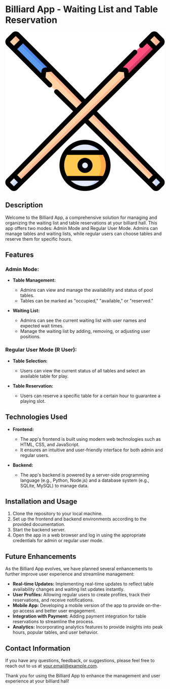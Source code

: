 # Billiard App - Waiting List and Table Reservation

![App Logo](https://raw.githubusercontent.com/OfirMikel/Billiard-App/master/app/src/main/res/drawable/icon_x.png)

## Description

Welcome to the Billiard App, a comprehensive solution for managing and organizing the waiting list and table reservations at your billiard hall. This app offers two modes: Admin Mode and Regular User Mode. Admins can manage tables and waiting lists, while regular users can choose tables and reserve them for specific hours.

## Features

### Admin Mode:

- **Table Management:**
  - Admins can view and manage the availability and status of pool tables.
  - Tables can be marked as "occupied," "available," or "reserved."

- **Waiting List:**
  - Admins can see the current waiting list with user names and expected wait times.
  - Manage the waiting list by adding, removing, or adjusting user positions.

### Regular User Mode (R User):

- **Table Selection:**
  - Users can view the current status of all tables and select an available table for play.

- **Table Reservation:**
  - Users can reserve a specific table for a certain hour to guarantee a playing slot.

## Technologies Used

- **Frontend:**
  - The app's frontend is built using modern web technologies such as HTML, CSS, and JavaScript.
  - It ensures an intuitive and user-friendly interface for both admin and regular users.

- **Backend:**
  - The app's backend is powered by a server-side programming language (e.g., Python, Node.js) and a database system (e.g., SQLite, MySQL) to manage data.

## Installation and Usage

1. Clone the repository to your local machine.
2. Set up the frontend and backend environments according to the provided documentation.
3. Start the backend server.
4. Open the app in a web browser and log in using the appropriate credentials for admin or regular user mode.

## Future Enhancements

As the Billiard App evolves, we have planned several enhancements to further improve user experience and streamline management:

- **Real-time Updates:** Implementing real-time updates to reflect table availability changes and waiting list updates instantly.
- **User Profiles:** Allowing regular users to create profiles, track their reservations, and receive notifications.
- **Mobile App:** Developing a mobile version of the app to provide on-the-go access and better user engagement.
- **Integration with Payment:** Adding payment integration for table reservations to streamline the process.
- **Analytics:** Incorporating analytics features to provide insights into peak hours, popular tables, and user behavior.

## Contact Information

If you have any questions, feedback, or suggestions, please feel free to reach out to us at [your.email@example.com](mailto:your.email@example.com).

Thank you for using the Billiard App to enhance the management and user experience at your billiard hall!
